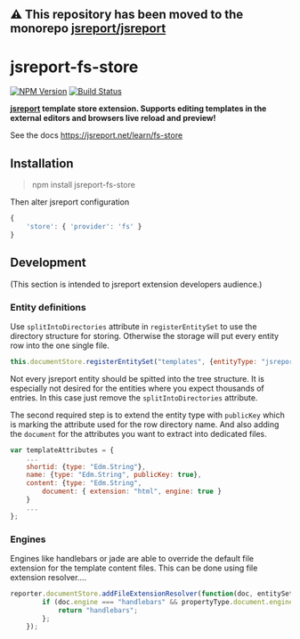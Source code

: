 **⚠️ This repository has been moved to the monorepo [jsreport/jsreport](https://github.com/jsreport/jsreport)**
--

# jsreport-fs-store
[![NPM Version](http://img.shields.io/npm/v/jsreport-fs-store.svg?style=flat-square)](https://npmjs.com/package/jsreport-fs-store)
[![Build Status](https://travis-ci.com/jsreport/jsreport-fs-store.png?branch=master)](https://travis-ci.com/jsreport/jsreport-fs-store)

**[jsreport](https://github.com/jsreport/jsreport) template store extension. Supports editing templates in the external editors and browsers live reload and preview!**

See the docs https://jsreport.net/learn/fs-store

## Installation

> npm install jsreport-fs-store

Then alter jsreport configuration
```js
{
	'store': { 'provider': 'fs' }
}
```

## Development
(This section is intended to jsreport extension developers audience.)

### Entity definitions
Use `splitIntoDirectories` attribute in `registerEntitySet` to use the directory structure for storing. Otherwise the storage will put every entity row into the one single file.

```js
this.documentStore.registerEntitySet("templates", {entityType: "jsreport.TemplateType", splitIntoDirectories: true});
```

Not every jsreport entity should be spitted into the tree structure. It is especially not desired for the entities where you expect thousands of entries.  In this case just remove the `splitIntoDirectories` attribute.

The second required step is to extend the entity type with `publicKey` which is marking the attribute used for the row directory name. And also adding the `document` for the attributes you want to extract into dedicated files.

```js
var templateAttributes = {
	...
    shortid: {type: "Edm.String"},
    name: {type: "Edm.String", publicKey: true},
    content: {type: "Edm.String",
	    document: { extension: "html", engine: true }
	}
    ...      
};
```

### Engines

Engines like handlebars or jade are able to override the default file extension for the template content files. This can be done using file extension resolver....

```js
reporter.documentStore.addFileExtensionResolver(function(doc, entitySetName, entityType, propertyType) {
        if (doc.engine === "handlebars" && propertyType.document.engine) {
            return "handlebars";
        };
    });
```    

